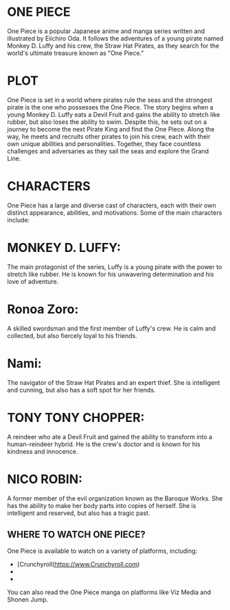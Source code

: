 # ONE PIECE

One Piece is a popular Japanese anime and manga series written and illustrated by Eiichiro Oda. It follows the adventures of a young pirate named Monkey D. Luffy and his crew, the Straw Hat Pirates, as they search for the world's ultimate treasure known as "One Piece."

# PLOT

One Piece is set in a world where pirates rule the seas and the strongest pirate is the one who possesses the One Piece. The story begins when a young Monkey D. Luffy eats a Devil Fruit and gains the ability to stretch like rubber, but also loses the ability to swim. Despite this, he sets out on a journey to become the next Pirate King and find the One Piece. Along the way, he meets and recruits other pirates to join his crew, each with their own unique abilities and personalities. Together, they face countless challenges and adversaries as they sail the seas and explore the Grand Line.

# CHARACTERS

One Piece has a large and diverse cast of characters, each with their own distinct appearance, abilities, and motivations. Some of the main characters include:

# MONKEY D. LUFFY: 

The main protagonist of the series, Luffy is a young pirate with the power to stretch like rubber. He is known for his unwavering determination and his love of adventure.
# Ronoa Zoro:

A skilled swordsman and the first member of Luffy's crew. He is calm and collected, but also fiercely loyal to his friends.
# Nami:

The navigator of the Straw Hat Pirates and an expert thief. She is intelligent and cunning, but also has a soft spot for her friends.

# TONY TONY CHOPPER:

A reindeer who ate a Devil Fruit and gained the ability to transform into a human-reindeer hybrid. He is the crew's doctor and is known for his kindness and innocence.

# NICO ROBIN:

 A former member of the evil organization known as the Baroque Works. She has the ability to make her body parts into copies of herself. She is intelligent and reserved, but also has a tragic past.
 
 ## WHERE TO WATCH ONE PIECE?
 
 One Piece is available to watch on a variety of platforms, including:
 
- [Crunchyroll(https://www.Crunchyroll.com)
- 
- 

You can also read the One Piece manga on platforms like Viz Media and Shonen Jump.
